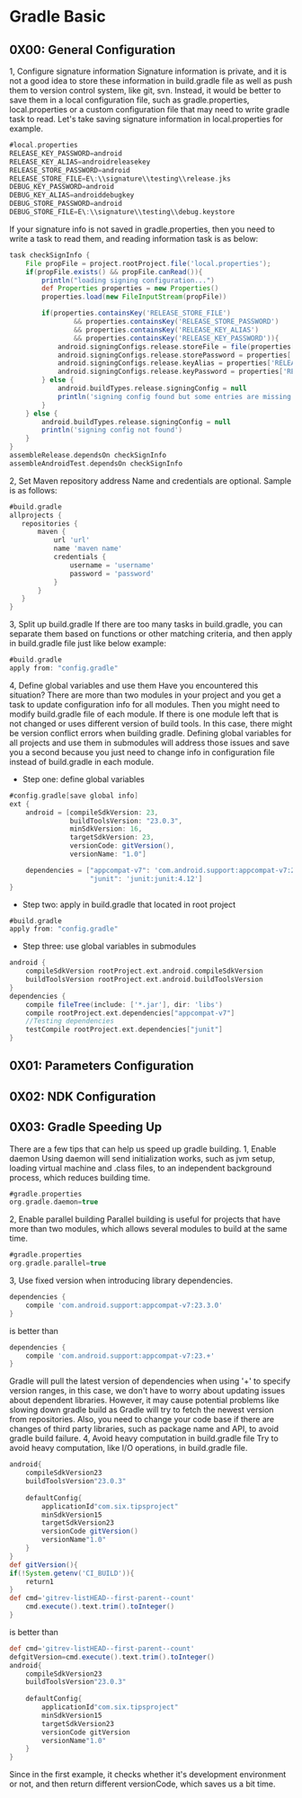 Gradle Basic
===========

0X00: General Configuration
------------
1, Configure signature information
Signature information is private, and it is not a good idea to store these information in build.gradle file as well as push them to version control system, like git, svn. Instead, it would be better to save them in a local configuration file, such as gradle.properties, local.properties or a custom configuration file that may need to write gradle task to read.
Let's take saving signature information in local.properties for example.
```groovy
#local.properties
RELEASE_KEY_PASSWORD=android
RELEASE_KEY_ALIAS=androidreleasekey
RELEASE_STORE_PASSWORD=android
RELEASE_STORE_FILE=E\:\\signature\\testing\\release.jks
DEBUG_KEY_PASSWORD=android
DEBUG_KEY_ALIAS=androiddebugkey
DEBUG_STORE_PASSWORD=android
DEBUG_STORE_FILE=E\:\\signature\\testing\\debug.keystore
```
If your signature info is not saved in gradle.properties, then you need to write a task to read them, and reading information task is as below:
```groovy
task checkSignInfo {
    File propFile = project.rootProject.file('local.properties');
    if(propFile.exists() && propFile.canRead()){
        println("loading signing configuration...")
        def Properties properties = new Properties()
        properties.load(new FileInputStream(propFile))

        if(properties.containsKey('RELEASE_STORE_FILE')
                && properties.containsKey('RELEASE_STORE_PASSWORD')
                && properties.containsKey('RELEASE_KEY_ALIAS')
                && properties.containsKey('RELEASE_KEY_PASSWORD')){
            android.signingConfigs.release.storeFile = file(properties['RELEASE_STORE_FILE'])
            android.signingConfigs.release.storePassword = properties['RELEASE_STORE_PASSWORD']
            android.signingConfigs.release.keyAlias = properties['RELEASE_KEY_ALIAS']
            android.signingConfigs.release.keyPassword = properties['RELEASE_KEY_PASSWORD']
        } else {
            android.buildTypes.release.signingConfig = null
            println('signing config found but some entries are missing.')
        }
    } else {
        android.buildTypes.release.signingConfig = null
        println('signing config not found')
    }
}
assembleRelease.dependsOn checkSignInfo
assembleAndroidTest.dependsOn checkSignInfo
```
2, Set Maven repository address
Name and credentials are optional. Sample is as follows:
```groovy
#build.gradle
allprojects {
   repositories {
       maven {
           url 'url'
           name 'maven name'
           credentials {
               username = 'username'
               password = 'password'
           }
       }
   }
}
```

3, Split up build.gradle
If there are too many tasks in build.gradle, you can separate them based on functions or other matching criteria, and then apply in build.gradle file just like below example:
```groovy
#build.gradle
apply from: "config.gradle"
```
4, Define global variables and use them
Have you encountered this situation? There are more than two modules in your project and you get a task to update configuration info for all modules. Then you might need to modify build.gradle file of each module. If there is one module left that is not changed or uses different version of build tools. In this case, there might be version conflict errors when building gradle. Defining global variables for all projects and use them in submodules will address those issues and save you a second because you just need to change info in configuration file instead of build.gradle in each module.
+ Step one: define global variables
```groovy
#config.gradle[save global info]
ext {
    android = [compileSdkVersion: 23,
               buildToolsVersion: "23.0.3",
               minSdkVersion: 16,
               targetSdkVersion: 23,
               versionCode: gitVersion(),
               versionName: "1.0"]

    dependencies = ["appcompat-v7": 'com.android.support:appcompat-v7:23.3.0',
                    "junit": 'junit:junit:4.12']
}
```
+ Step two: apply in build.gradle that located in root project
```groovy
#build.gradle
apply from: "config.gradle"
```
+ Step three: use global variables in submodules
```groovy
android {
    compileSdkVersion rootProject.ext.android.compileSdkVersion
    buildToolsVersion rootProject.ext.android.buildToolsVersion
}
dependencies {
    compile fileTree(include: ['*.jar'], dir: 'libs')
    compile rootProject.ext.dependencies["appcompat-v7"]
    //Testing dependencies
    testCompile rootProject.ext.dependencies["junit"]
}
```
0X01: Parameters Configuration
-------------


0X02: NDK Configuration
-------------

0X03: Gradle Speeding Up
-------------
There are a few tips that can help us speed up gradle building.
1, Enable daemon
Using daemon will send initialization works, such as jvm setup, loading virtual machine and .class files, to an independent background process, which reduces building time.
```groovy
#gradle.properties
org.gradle.daemon=true
```
2, Enable parallel building
Parallel building is useful for projects that have more than two modules, which allows several modules to build at the same time.
```groovy
#gradle.properties
org.gradle.parallel=true
```
3, Use fixed version when introducing library dependencies.
```groovy
dependencies {
    compile 'com.android.support:appcompat-v7:23.3.0'
}
```
is better than
```groovy
dependencies {
    compile 'com.android.support:appcompat-v7:23.+'    
}
```
Gradle will pull the latest version of dependencies when using '+' to specify version ranges, in this case, we don't have to worry about updating issues about dependent libraries. However, it may cause potential problems like slowing down gradle build as Gradle will try to fetch the newest version from repositories. Also, you need to change your code base if there are changes of third party libraries, such as package name and API, to avoid gradle build failure.
4, Avoid heavy computation in build.gradle file
Try to avoid heavy computation, like I/O operations, in build.gradle file. 
```groovy
android{
    compileSdkVersion23
    buildToolsVersion"23.0.3"
 
    defaultConfig{
        applicationId"com.six.tipsproject"
        minSdkVersion15
        targetSdkVersion23
        versionCode gitVersion()
        versionName"1.0"
    }
}
def gitVersion(){
if(!System.getenv('CI_BUILD')){
    return1
}
def cmd='gitrev-listHEAD--first-parent--count'
    cmd.execute().text.trim().toInteger()
}
```
is better than
```groovy
def cmd='gitrev-listHEAD--first-parent--count'
defgitVersion=cmd.execute().text.trim().toInteger()
android{
    compileSdkVersion23
    buildToolsVersion"23.0.3"
 
    defaultConfig{
        applicationId"com.six.tipsproject"
        minSdkVersion15
        targetSdkVersion23
        versionCode gitVersion
        versionName"1.0"
    }
}
```
Since in the first example, it checks whether it's development environment or not, and then return different versionCode, which saves us a bit time.
